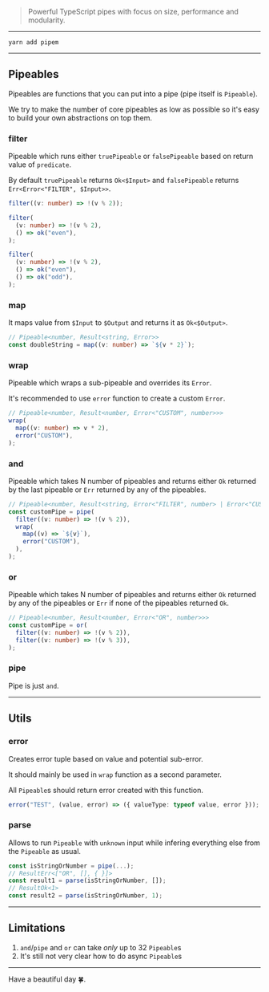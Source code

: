 > Powerful TypeScript pipes with focus on size, performance and modularity.

---

```shell
yarn add pipem
```

---

## Pipeables

Pipeables are functions that you can put into a pipe (pipe itself is `Pipeable`).

We try to make the number of core pipeables as low as possible so it's easy to build your own abstractions on top them.

### filter

Pipeable which runs either `truePipeable` or `falsePipeable` based on return value of `predicate`.

By default `truePipeable` returns `Ok<$Input>` and `falsePipeable` returns `Err<Error<"FILTER", $Input>>`.

```ts
filter((v: number) => !(v % 2));

filter(
  (v: number) => !(v % 2),
  () => ok("even"),
);

filter(
  (v: number) => !(v % 2),
  () => ok("even"),
  () => ok("odd"),
);
```

### map

It maps value from `$Input` to `$Output` and returns it as `Ok<$Output>`.

```ts
// Pipeable<number, Result<string, Error>>
const doubleString = map((v: number) => `${v * 2}`);
```

### wrap

Pipeable which wraps a sub-pipeable and overrides its `Error`.

It's recommended to use `error` function to create a custom `Error`.

```ts
// Pipeable<number, Result<number, Error<"CUSTOM", number>>>
wrap(
  map((v: number) => v * 2),
  error("CUSTOM"),
);
```

### and

Pipeable which takes N number of pipeables and returns either `Ok` returned by the last pipeable or `Err` returned by any of the pipeables.

```ts
// Pipeable<number, Result<string, Error<"FILTER", number> | Error<"CUSTOM", number>>>
const customPipe = pipe(
  filter((v: number) => !(v % 2)),
  wrap(
    map((v) => `${v}`),
    error("CUSTOM"),
  ),
);
```

### or

Pipeable which takes N number of pipeables and returns either `Ok` returned by any of the pipeables or `Err` if none of the pipeables returned `Ok`.

```ts
// Pipeable<number, Result<number, Error<"OR", number>>>
const customPipe = or(
  filter((v: number) => !(v % 2)),
  filter((v: number) => !(v % 3)),
);
```

### pipe

Pipe is just `and`.

---

## Utils

### error

Creates error tuple based on value and potential sub-error.

It should mainly be used in `wrap` function as a second parameter.

All `Pipeable`s should return error created with this function.

```ts
error("TEST", (value, error) => ({ valueType: typeof value, error }));
```

### parse

Allows to run `Pipeable` with `unknown` input while infering everything else from the `Pipeable` as usual.

```ts
const isStringOrNumber = pipe(...);
// ResultErr<["OR", [], { }]>
const result1 = parse(isStringOrNumber, []);
// ResultOk<1>
const result2 = parse(isStringOrNumber, 1);
```

---

## Limitations

1. `and`/`pipe` and `or` can take _only_ up to 32 `Pipeable`s
2. It's still not very clear how to do async `Pipeable`s

---

Have a beautiful day 🍀.
